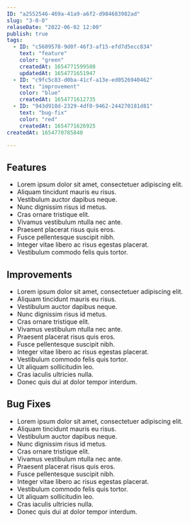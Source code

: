 ```yaml
---
ID: "a2552546-469a-41a9-a6f2-d984683982ad"
slug: "3-0-0"
relaseDate: "2022-06-02 12:00"
publish: true
tags:
  - ID: "c5609578-9d0f-46f3-af15-efd7d5ecc834"
    text: "feature"
    color: "green"
    createdAt: 1654771599508
    updatedAt: 1654771651947
  - ID: "c9fc5c83-d0ba-41cf-a13e-ed0526940462"
    text: "improvement"
    color: "blue"
    createdAt: 1654771612735
  - ID: "943d918d-2329-4df0-9462-244270181d81"
    text: "bug-fix"
    color: "red"
    createdAt: 1654771626925
createdAt: 1654770785840

---
```



Features
-----

*   Lorem ipsum dolor sit amet, consectetuer adipiscing elit.
*   Aliquam tincidunt mauris eu risus.
*   Vestibulum auctor dapibus neque.
*   Nunc dignissim risus id metus.
*   Cras ornare tristique elit.
*   Vivamus vestibulum ntulla nec ante.
*   Praesent placerat risus quis eros.
*   Fusce pellentesque suscipit nibh.
*   Integer vitae libero ac risus egestas placerat.
*   Vestibulum commodo felis quis tortor.


Improvements
-----

*   Lorem ipsum dolor sit amet, consectetuer adipiscing elit.
*   Aliquam tincidunt mauris eu risus.
*   Vestibulum auctor dapibus neque.
*   Nunc dignissim risus id metus.
*   Cras ornare tristique elit.
*   Vivamus vestibulum ntulla nec ante.
*   Praesent placerat risus quis eros.
*   Fusce pellentesque suscipit nibh.
*   Integer vitae libero ac risus egestas placerat.
*   Vestibulum commodo felis quis tortor.
*   Ut aliquam sollicitudin leo.
*   Cras iaculis ultricies nulla.
*   Donec quis dui at dolor tempor interdum.

Bug Fixes
-----

*   Lorem ipsum dolor sit amet, consectetuer adipiscing elit.
*   Aliquam tincidunt mauris eu risus.
*   Vestibulum auctor dapibus neque.
*   Nunc dignissim risus id metus.
*   Cras ornare tristique elit.
*   Vivamus vestibulum ntulla nec ante.
*   Praesent placerat risus quis eros.
*   Fusce pellentesque suscipit nibh.
*   Integer vitae libero ac risus egestas placerat.
*   Vestibulum commodo felis quis tortor.
*   Ut aliquam sollicitudin leo.
*   Cras iaculis ultricies nulla.
*   Donec quis dui at dolor tempor interdum.